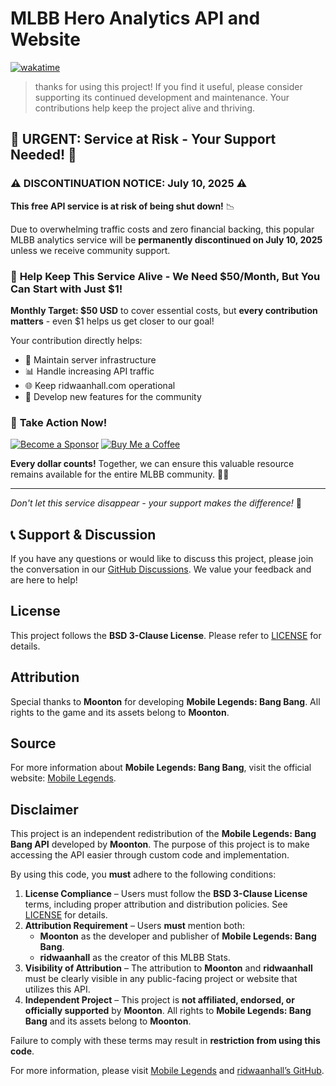 # MLBB Hero Analytics API and Website

[![wakatime](https://wakatime.com/badge/user/018b799e-de53-4f7a-bb65-edc2df9f26d8/project/6f380e9e-ea7b-4326-8ec2-df979927fe68.svg)](https://wakatime.com/badge/user/018b799e-de53-4f7a-bb65-edc2df9f26d8/project/6f380e9e-ea7b-4326-8ec2-df979927fe68)

>thanks for using this project! If you find it useful, please consider supporting its continued development and maintenance. Your contributions help keep the project alive and thriving.

## 🚨 URGENT: Service at Risk - Your Support Needed! 🚨

### ⚠️ **DISCONTINUATION NOTICE: July 10, 2025** ⚠️

**This free API service is at risk of being shut down!** 📉

Due to overwhelming traffic costs and zero financial backing, this popular MLBB analytics service will be **permanently discontinued on July 10, 2025** unless we receive community support.

### 💝 **Help Keep This Service Alive - We Need $50/Month, But You Can Start with Just $1!**

**Monthly Target: $50 USD** to cover essential costs, but **every contribution matters** - even $1 helps us get closer to our goal!

Your contribution directly helps:

- 🔧 Maintain server infrastructure
- 📊 Handle increasing API traffic
- 🌐 Keep ridwaanhall.com operational
- 🚀 Develop new features for the community

### 🎯 **Take Action Now!**

[![Become a Sponsor](https://img.shields.io/badge/💖%20Become%20a%20Sponsor-FF69B4?style=for-the-badge&logo=github-sponsors)](https://github.com/sponsors/ridwaanhall/)
[![Buy Me a Coffee](https://img.shields.io/badge/☕%20Buy%20Me%20a%20Coffee-FFDD00?style=for-the-badge&logo=buy-me-a-coffee&logoColor=black)](coff.ee/ridwaanhall)

**Every dollar counts!** Together, we can ensure this valuable resource remains available for the entire MLBB community. 🤝✨

---
*Don't let this service disappear - your support makes the difference!* 🙏

## 📞 Support & Discussion

If you have any questions or would like to discuss this project, please join the conversation in our [GitHub Discussions](https://github.com/ridwaanhall/api-mobilelegends/discussions). We value your feedback and are here to help!

## License

This project follows the **BSD 3-Clause License**. Please refer to [LICENSE](https://github.com/ridwaanhall/api-mobilelegends/blob/main/LICENSE) for details.

## Attribution

Special thanks to **Moonton** for developing **Mobile Legends: Bang Bang**. All rights to the game and its assets belong to **Moonton**.

## Source

For more information about **Mobile Legends: Bang Bang**, visit the official website: [Mobile Legends](https://www.mobilelegends.com).

## Disclaimer

This project is an independent redistribution of the **Mobile Legends: Bang Bang API** developed by **Moonton**. The purpose of this project is to make accessing the API easier through custom code and implementation.

By using this code, you **must** adhere to the following conditions:

1. **License Compliance** – Users must follow the **BSD 3-Clause License** terms, including proper attribution and distribution policies. See [LICENSE](https://github.com/ridwaanhall/api-mobilelegends/blob/main/LICENSE) for details.
2. **Attribution Requirement** – Users **must** mention both:
   - **Moonton** as the developer and publisher of **Mobile Legends: Bang Bang**.
   - **ridwaanhall** as the creator of this MLBB Stats.
3. **Visibility of Attribution** – The attribution to **Moonton** and **ridwaanhall** must be clearly visible in any public-facing project or website that utilizes this API.
4. **Independent Project** – This project is **not affiliated, endorsed, or officially supported** by **Moonton**. All rights to **Mobile Legends: Bang Bang** and its assets belong to **Moonton**.

Failure to comply with these terms may result in **restriction from using this code**.

For more information, please visit [Mobile Legends](https://www.mobilelegends.com/) and [ridwaanhall’s GitHub](https://github.com/ridwaanhall/api-mobilelegends).
